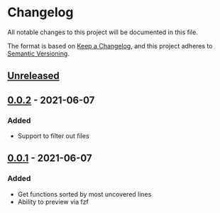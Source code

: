 # Changelog
All notable changes to this project will be documented in this file.

The format is based on [Keep a Changelog](https://keepachangelog.com/en/1.0.0/),
and this project adheres to [Semantic Versioning](https://semver.org/spec/v2.0.0.html).

## [Unreleased]

## [0.0.2] - 2021-06-07
### Added
- Support to filter out files

## [0.0.1] - 2021-06-07
### Added
- Get functions sorted by most uncovered lines
- Ability to preview via fzf

[Unreleased]: https://***REMOVED***/supply-trackers/go-coverage/-/compare/v0.0.2...main
[0.0.2]: https://***REMOVED***/supply-trackers/go-coverage/-/releases/v0.0.2
[0.0.1]: https://***REMOVED***/supply-trackers/go-coverage/-/releases/v0.0.1
